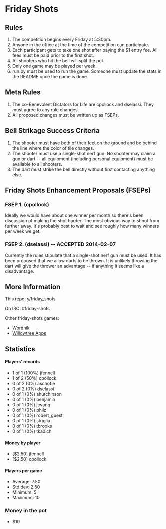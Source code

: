 Friday Shots
============

Rules
-----
1. The competition begins every Friday at 5:30pm.
1. Anyone in the office at the time of the competition can participate.
1. Each participant gets to take one shot after paying the $1 entry fee. All
   fees must be paid prior to the first shot.
1. All shooters who hit the bell will split the pot.
1. Only one game may be played per week.
1. run.py must be used to run the game. Someone must update the stats in
   the README once the game is done.


Meta Rules
----------
1. The co-Benevolent Dictators for Life are cpollock and dselassi. They must
   agree to any rule changes.
1. All proposed changes must be written up as FSEPs.


Bell Strikage Success Criteria
------------------------------
1. The shooter must have both of their feet on the ground and be behind
   the line where the color of tile changes.
1. The shooter must use a single-shot nerf gun. No shooter may claim a
   gun or dart -- all equipment (including personal equipment) must be
   available to all shooters.
1. The dart must strike the bell directly without first contacting anything
   else.


Friday Shots Enhancement Proposals (FSEPs)
------------------------------------------

### FSEP 1. (cpollock)
Ideally we would have about one winner per month so there's been
discussion of making the shot harder. The most obvious way to shoot from
further away.  It's probably best to wait and see roughly how many
winners per week we get.

### FSEP 2. (dselassi) -- ACCEPTED 2014-02-07
Currently the rules stipulate that a single-shot nerf gun must be
used. It has been proposed that we allow darts to be thrown. It is
unlikely throwing the dart will give the thrower an advantage -- if
anything it seems like a disadvantage.


More Information
----------------
This repo: y/friday_shots

On IRC: #friday-shots

Other friday-shots games:
* [Wordnik](https://github.com/colinpollock/friday-shots)
* [Willowtree Apps](https://github.com/willowtreeapps/friday-shots)


Statistics
----------
####  Players' records  ####
* 1 of 1 (100%) jfennell
* 1 of 2 (50%) cpollock
* 0 of 2 (0%) aschofie
* 0 of 2 (0%) dselassi
* 0 of 1 (0%) ahutchinson
* 0 of 1 (0%) benjamin
* 0 of 1 (0%) jtwang
* 0 of 1 (0%) philz
* 0 of 1 (0%) robert_guest
* 0 of 1 (0%) striglia
* 0 of 1 (0%) tbrooks
* 0 of 1 (0%) tkadich

#### Money by player  ####
* [$2.50] jfennell
* [$2.50] cpollock

#### Players per game  ####
* Average: 7.50
* Std dev: 2.50
* Minimum: 5
* Maximum: 10

### Money in the pot ###
* $10
